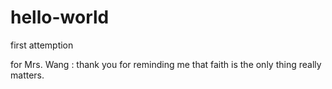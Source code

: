 # hello-world
first attemption


for Mrs. Wang :
thank you for reminding me that faith is the only thing really matters.
